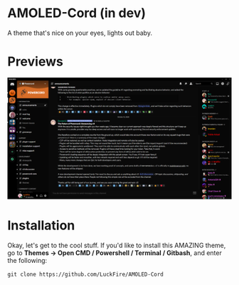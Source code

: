 # AMOLED-Cord (in dev)
A theme that's nice on your eyes, lights out baby.

# Previews
![Preview](./Previews/ChatPreview.png)

# Installation
Okay, let's get to the cool stuff. If you'd like to install this AMAZING theme, go to **Themes -> Open CMD / Powershell / Terminal / Gitbash**, and enter the following:
```
git clone https://github.com/LuckFire/AMOLED-Cord
```
